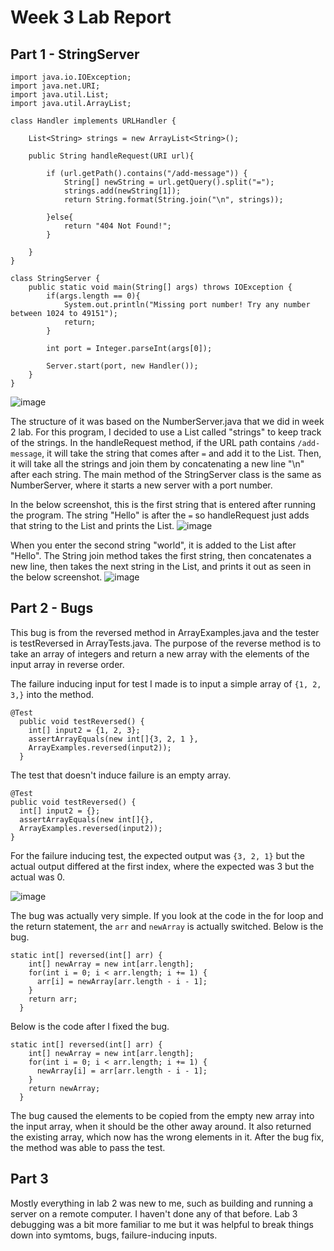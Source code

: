 # Week 3 Lab Report

## Part 1 - StringServer

```
import java.io.IOException;
import java.net.URI;
import java.util.List;
import java.util.ArrayList;

class Handler implements URLHandler {

    List<String> strings = new ArrayList<String>();

    public String handleRequest(URI url){
    
        if (url.getPath().contains("/add-message")) {
            String[] newString = url.getQuery().split("=");
            strings.add(newString[1]);
            return String.format(String.join("\n", strings));

        }else{
            return "404 Not Found!";
        }
                       
    }
}

class StringServer {
    public static void main(String[] args) throws IOException {
        if(args.length == 0){
            System.out.println("Missing port number! Try any number between 1024 to 49151");
            return;
        }

        int port = Integer.parseInt(args[0]);

        Server.start(port, new Handler());
    }
}
```
![image](https://user-images.githubusercontent.com/122491370/218005014-65ec020d-5a77-489e-bcfb-5925dbc3c254.png)

The structure of it was based on the NumberServer.java that we did in week 2 lab. For this program, I decided to use a List called "strings" to keep track of the strings. In the handleRequest method, if the URL path contains `/add-message`, it will take the string that comes after `=` and add it to the List. Then, it will take all the strings and join them by concatenating a new line "\n" after each string. The main method of the StringServer class is the same as NumberServer, where it starts a new server with a port number.

In the below screenshot, this is the first string that is entered after running the program. The string "Hello" is after the `=` so handleRequest just adds that string to the List and prints the List.
![image](https://user-images.githubusercontent.com/122491370/218002674-92a60b1c-2274-48d6-b6e4-27830c40fbae.png)

When you enter the second string "world", it is added to the List after "Hello". The String join method takes the first string, then concatenates a new line, then takes the next string in the List, and prints it out as seen in the below screenshot.
![image](https://user-images.githubusercontent.com/122491370/218002732-770ce4a4-c048-47e5-bdfc-7b2490df8b6f.png)


## Part 2 - Bugs

This bug is from the reversed method in ArrayExamples.java and the tester is testReversed in ArrayTests.java. The purpose of the reverse method is to take an array of integers and return a new array with the elements of the input array in reverse order.

The failure inducing input for test I made is to input a simple array of `{1, 2, 3,}` into the method.

```
@Test
  public void testReversed() {
    int[] input2 = {1, 2, 3};
    assertArrayEquals(new int[]{3, 2, 1 }, 
    ArrayExamples.reversed(input2));
  }
  ```
  
  The test that doesn't induce failure is an empty array.
  
  ```
  @Test
  public void testReversed() {
    int[] input2 = {};
    assertArrayEquals(new int[]{}, 
    ArrayExamples.reversed(input2));
  }
  ```
  
For the failure inducing test, the expected output was `{3, 2, 1}` but the actual output differed at the first index, where the expected was 3 but the actual was 0.
  
![image](https://user-images.githubusercontent.com/122491370/215203632-c0f0438b-dd16-4948-a1f9-706c47b83f3f.png)

The bug was actually very simple. If you look at the code in the for loop and the return statement, the `arr` and `newArray` is actually switched. Below is the bug.

```
static int[] reversed(int[] arr) {
    int[] newArray = new int[arr.length];
    for(int i = 0; i < arr.length; i += 1) {
      arr[i] = newArray[arr.length - i - 1];
    }
    return arr;
  }
  ```

Below is the code after I fixed the bug.

```
static int[] reversed(int[] arr) {
    int[] newArray = new int[arr.length];
    for(int i = 0; i < arr.length; i += 1) {
      newArray[i] = arr[arr.length - i - 1];
    }
    return newArray;
  }
  ```

The bug caused the elements to be copied from the empty new array into the input array, when it should be the other away around. It also returned the existing array, which now has the wrong elements in it. After the bug fix, the method was able to pass the test.

## Part 3

Mostly everything in lab 2 was new to me, such as building and running a server on a remote computer. I haven't done any of that before. Lab 3 debugging was a bit more familiar to me but it was helpful to break things down into symtoms, bugs, failure-inducing inputs.
